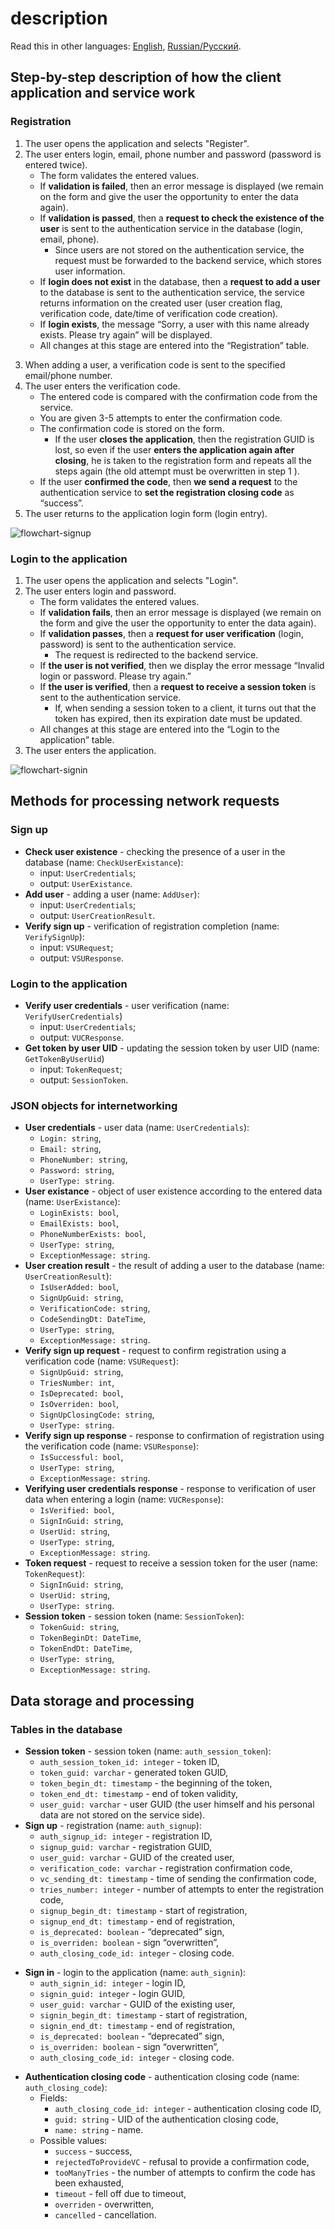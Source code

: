# description

Read this in other languages: [English](description.md), [Russian/Русский](description.ru.md).

## Step-by-step description of how the client application and service work

### Registration

1. The user opens the application and selects "Register".
2. The user enters login, email, phone number and password (password is entered twice).
     - The form validates the entered values.
     - If **validation is failed**, then an error message is displayed (we remain on the form and give the user the opportunity to enter the data again).
     - If **validation is passed**, then a **request to check the existence of the user** is sent to the authentication service in the database (login, email, phone).
         - Since users are not stored on the authentication service, the request must be forwarded to the backend service, which stores user information.
     - If **login does not exist** in the database, then a **request to add a user** to the database is sent to the authentication service, the service returns information on the created user (user creation flag, verification code, date/time of verification code creation).
     - If **login exists**, the message “Sorry, a user with this name already exists. Please try again” will be displayed.
     - All changes at this stage are entered into the “Registration” table.
<!--
     - **Optional** (executed only if necessary at the business logic level of the client application): If **email** and/or **phone exists**, then the message “User with this email and/or phone number” is displayed already exists. For data security reasons, deactivate the previous account or try to remember the password for the previous account" and select "Remember password"/"Deactivate old account"/"Cancel".
         - If the user clicks “Remember password”, he is redirected to the application login form.
         - If the user clicks “Deactivate old entry”, then the user enters an email or phone number on the new form, clicks “Get deactivation code”, a request is sent to the authentication service, the service makes an entry in the “Deactivation” table and in response sends the deactivation code, the user confirms or does not confirm (see point 4). If confirmed, the client application sends a deactivation request, and then all active entries in the user and token tables are marked as outdated and overwritten.
     - On the authentication service side, there is a job that marks entries in the “Registration” table.
-->
3. When adding a user, a verification code is sent to the specified email/phone number.
4. The user enters the verification code.
     - The entered code is compared with the confirmation code from the service.
     - You are given 3-5 attempts to enter the confirmation code.
     - The confirmation code is stored on the form.
         - If the user **closes the application**, then the registration GUID is lost, so even if the user **enters the application again after closing**, he is taken to the registration form and repeats all the steps again (the old attempt must be overwritten in step 1 ).
     - If the user **confirmed the code**, then **we send a request** to the authentication service to **set the registration closing code** as “success”.
5. The user returns to the application login form (login entry).

![flowchart-signup](img/flowchart-signup.png)

### Login to the application

1. The user opens the application and selects "Login".
2. The user enters login and password.
     - The form validates the entered values.
     - If **validation fails**, then an error message is displayed (we remain on the form and give the user the opportunity to enter the data again).
     - If **validation passes**, then a **request for user verification** (login, password) is sent to the authentication service.
         - The request is redirected to the backend service.
     - If **the user is not verified**, then we display the error message “Invalid login or password. Please try again.”
     - If **the user is verified**, then a **request to receive a session token** is sent to the authentication service.
         - If, when sending a session token to a client, it turns out that the token has expired, then its expiration date must be updated.
     - All changes at this stage are entered into the “Login to the application” table.
     <!--
     - If there are several login attempts in the temporary table during the day for the same user, then it is likely that they are trying to hack him, so after the nth time the exception “the number of login attempts has been exceeded” should be sent.
     -->
3. The user enters the application.

![flowchart-signin](img/flowchart-signin.png)

## Methods for processing network requests

### Sign up 

- **Check user existence** - checking the presence of a user in the database (name: `CheckUserExistance`):
     - input: `UserCredentials`;
     - output: `UserExistance`.
- **Add user** - adding a user (name: `AddUser`):
     - input: `UserCredentials`;
     - output: `UserCreationResult`.
- **Verify sign up** - verification of registration completion (name: `VerifySignUp`):
     - input: `VSURequest`;
     - output: `VSUResponse`.
<!--
- **Get deacitvation code** - getting the deactivation code (name: `GetDeactivationCode`):
     - input: `UserCredentials`;
     - output: `DeactivationCode`.
- **Deactivate users** - deactivate users (name: `DeactivateUsers`):
     - input: `DeactivationRequest`;
     - output: `DeactivationResponse`.
-->

### Login to the application

- **Verify user credentials** - user verification (name: `VerifyUserCredentials`)
     - input: `UserCredentials`;
     - output: `VUCResponse`.
- **Get token by user UID** - updating the session token by user UID (name: `GetTokenByUserUid`)
     - input: `TokenRequest`;
     - output: `SessionToken`.

### JSON objects for internetworking

- **User credentials** - user data (name: `UserCredentials`):
     - `Login: string`,
     - `Email: string`,
     - `PhoneNumber: string`,
     - `Password: string`,
     - `UserType: string`.
- **User existance** - object of user existence according to the entered data (name: `UserExistance`):
     - `LoginExists: bool`,
     - `EmailExists: bool`,
     - `PhoneNumberExists: bool`,
     - `UserType: string`,
     - `ExceptionMessage: string`.
- **User creation result** - the result of adding a user to the database (name: `UserCreationResult`):
     - `IsUserAdded: bool`,
     - `SignUpGuid: string`,
     - `VerificationCode: string`,
     - `CodeSendingDt: DateTime`,
     - `UserType: string`,
     - `ExceptionMessage: string`.
- **Verify sign up request** - request to confirm registration using a verification code (name: `VSURequest`):
     - `SignUpGuid: string`,
     - `TriesNumber: int`,
     - `IsDeprecated: bool`,
     - `IsOverriden: bool`,
     - `SignUpClosingCode: string`,
     - `UserType: string`.
- **Verify sign up response** - response to confirmation of registration using the verification code (name: `VSUResponse`):
     - `IsSuccessful: bool`,
     - `UserType: string`,
     - `ExceptionMessage: string`.
- **Verifying user credentials response** - response to verification of user data when entering a login (name: `VUCResponse`):
     - `IsVerified: bool`,
     - `SignInGuid: string`,
     - `UserUid: string`,
     - `UserType: string`,
     - `ExceptionMessage: string`.
- **Token request** - request to receive a session token for the user (name: `TokenRequest`):
     - `SignInGuid: string`,
     - `UserUid: string`,
     - `UserType: string`.
- **Session token** - session token (name: `SessionToken`):
     - `TokenGuid: string`,
     - `TokenBeginDt: DateTime`,
     - `TokenEndDt: DateTime`,
     - `UserType: string`,
     - `ExceptionMessage: string`.
<!--
- **Deactivation code** - response to the request for a deactivation code (name: `DeactivationCode`):
     - `DeactivationGuid: string`,
     - `Code: string`,
     - `CodeSendingDt: DateTime`,
     - `ExceptionMessage: string`.
- **Deactivation request** - deactivation request (name: `DeactivationRequest`):
     - `DeactivationGuid: string`.
- **Deactivation response** - deactivation result (name: `DeactivationResponse`):
     - `IsSuccessful: bool`,
     - `ExceptionMessage: string`.
-->

## Data storage and processing

### Tables in the database

- **Session token** - session token (name: `auth_session_token`):
     - `auth_session_token_id: integer` - token ID,
     - `token_guid: varchar` - generated token GUID,
     - `token_begin_dt: timestamp` - the beginning of the token,
     - `token_end_dt: timestamp` - end of token validity,
     - `user_guid: varchar` - user GUID (the user himself and his personal data are not stored on the service side).
- **Sign up** - registration (name: `auth_signup`):
     - `auth_signup_id: integer` - registration ID,
     - `signup_guid: varchar` - registration GUID,
     - `user_guid: varchar` - GUID of the created user,
     - `verification_code: varchar` - registration confirmation code,
     - `vc_sending_dt: timestamp` - time of sending the confirmation code,
     - `tries_number: integer` - number of attempts to enter the registration code,
     - `signup_begin_dt: timestamp` - start of registration,
     - `signup_end_dt: timestamp` - end of registration,
     - `is_deprecated: boolean` - “deprecated” sign,
     - `is_overriden: boolean` - sign “overwritten”,
     - `auth_closing_code_id: integer` -  closing code.
<!--
- **Suspicious sign up** - suspicious registration (name: `suspicios_signup`):
     - repeats the fields of the `signup` table.
-->
- **Sign in** - login to the application (name: `auth_signin`):
     - `auth_signin_id: integer` - login ID,
     - `signin_guid: integer` - login GUID,
     - `user_guid: varchar` - GUID of the existing user,
     - `signin_begin_dt: timestamp` - start of registration,
     - `signin_end_dt: timestamp` - end of registration,
     - `is_deprecated: boolean` - “deprecated” sign,
     - `is_overriden: boolean` - sign “overwritten”,
     - `auth_closing_code_id: integer` -  closing code.
<!--
- **Suspicious sign in** - suspicious input (name: `suspicios_signin`):
     - repeats the fields of the `signin` table.
-->
- **Authentication closing code** - authentication closing code (name: `auth_closing_code`):
     - Fields:
         - `auth_closing_code_id: integer` - authentication closing code ID,
         - `guid: string` - UID of the authentication closing code,
         - `name: string` - name.
     - Possible values:
         - `success` - success,
         - `rejectedToProvideVC` - refusal to provide a confirmation code,
         - `tooManyTries` - the number of attempts to confirm the code has been exhausted,
         - `timeout` - fell off due to timeout,
         - `overriden` - overwritten,
         - `cancelled` - cancellation.
<!--
- **Deactivation** - deactivation (name: `deactivation`):
     - `deactivation_id` - deactivation ID,
     - `deactivation_uid` - deactivation UID,
     - `deactivation_code: varchar` - deactivation code,
     - `dc_sending_dt: timestamp` - time of sending the confirmation code,
     - `deactivation_begin_dt: timestamp` - start of deactivation,
     - `deactivation_end_dt: timestamp` - end of deactivation,
     - `tries_number: integer` - number of attempts to enter the deactivation code,
     - `is_deprecated: boolean` - sign of “obsolete deactivation”,
     - `is_overriden: boolean` - sign of “overwritten deactivation”,
     - `deactivation_closing_code_id`: deactivation closing code.
- **Deactivation-user** - deactivation-user (name: `deactivation_user`):
     - `deactivation_id` - deactivation ID,
     - `user_guid: varchar` - GUID of an existing user.
-->